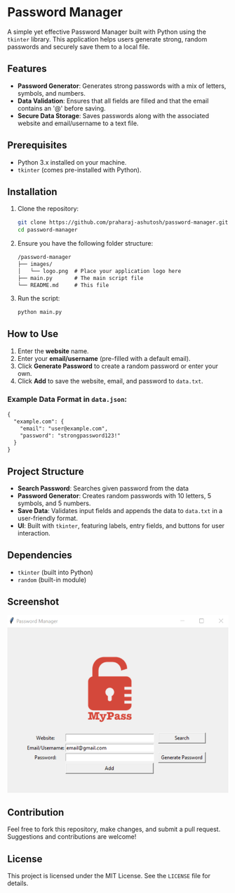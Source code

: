 # Password Manager

A simple yet effective Password Manager built with Python using the `tkinter` library. This application helps users generate strong, random passwords and securely save them to a local file.

## Features
- **Password Generator**: Generates strong passwords with a mix of letters, symbols, and numbers.
- **Data Validation**: Ensures that all fields are filled and that the email contains an '@' before saving.
- **Secure Data Storage**: Saves passwords along with the associated website and email/username to a text file.

## Prerequisites
- Python 3.x installed on your machine.
- `tkinter` (comes pre-installed with Python).

## Installation
1. Clone the repository:
   ```bash
   git clone https://github.com/praharaj-ashutosh/password-manager.git
   cd password-manager
   ```
2. Ensure you have the following folder structure:
   ```
   /password-manager
   ├── images/
   │   └── logo.png  # Place your application logo here
   ├── main.py       # The main script file
   └── README.md     # This file
   ```

3. Run the script:
   ```bash
   python main.py
   ```

## How to Use
1. Enter the **website** name.
2. Enter your **email/username** (pre-filled with a default email).
3. Click **Generate Password** to create a random password or enter your own.
4. Click **Add** to save the website, email, and password to `data.txt`.

### Example Data Format in `data.json`:
```
{
  "example.com": {
    "email": "user@example.com",
    "password": "strongpassword123!"
  }
}
```

## Project Structure
- **Search Password**: Searches given password from the data
- **Password Generator**: Creates random passwords with 10 letters, 5 symbols, and 5 numbers.
- **Save Data**: Validates input fields and appends the data to `data.txt` in a user-friendly format.
- **UI**: Built with `tkinter`, featuring labels, entry fields, and buttons for user interaction.

## Dependencies
- `tkinter` (built into Python)
- `random` (built-in module)

## Screenshot
![App UI](images/screenshot.png)

## Contribution
Feel free to fork this repository, make changes, and submit a pull request. Suggestions and contributions are welcome!

## License
This project is licensed under the MIT License. See the `LICENSE` file for details.
